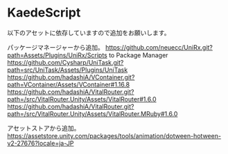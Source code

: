 # KaedeScript

以下のアセットに依存していますので追加をお願いします。

パッケージマネージャーから追加。
https://github.com/neuecc/UniRx.git?path=Assets/Plugins/UniRx/Scripts to Package Manager
https://github.com/Cysharp/UniTask.git?path=src/UniTask/Assets/Plugins/UniTask
https://github.com/hadashiA/VContainer.git?path=VContainer/Assets/VContainer#1.16.8
https://github.com/hadashiA/VitalRouter.git?path=/src/VitalRouter.Unity/Assets/VitalRouter#1.6.0
https://github.com/hadashiA/VitalRouter.git?path=/src/VitalRouter.Unity/Assets/VitalRouter.MRuby#1.6.0

アセットストアから追加。
https://assetstore.unity.com/packages/tools/animation/dotween-hotween-v2-27676?locale=ja-JP
